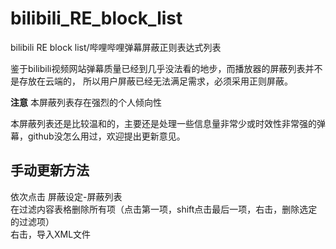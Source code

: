# bilibili_RE_block_list
bilibili RE block list/哔哩哔哩弹幕屏蔽正则表达式列表

鉴于bilibili视频网站弹幕质量已经到几乎没法看的地步，而播放器的屏蔽列表并不是存放在云端的，
所以用户屏蔽已经无法满足需求，必须采用正则屏蔽。

**注意**  本屏蔽列表存在强烈的个人倾向性

本屏蔽列表还是比较温和的，主要还是处理一些信息量非常少或时效性非常强的弹幕，github没怎么用过，欢迎提出更新意见。

## 手动更新方法
依次点击 屏蔽设定-屏蔽列表 <br>
在过滤内容表格删除所有项（点击第一项，shift点击最后一项，右击，删除选定的过滤项） <br>
右击，导入XML文件
